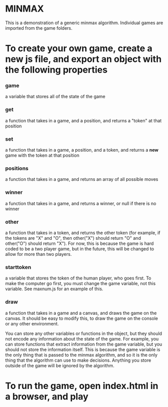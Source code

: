 # MINMAX

This is a demonstration of a generic minmax algorithm. Individual games are imported from the game folders.

# To create your own game, create a new js file, and export an object with the following properties

### game
a variable that stores all of the state of the game
### get  
a function that takes in a game, and a position, and returns a "token" at that position
### set  
a function that takes in a game, a position, and a token, and returns a __new__ game with the token at that position
### positions  
a function that takes in a game, and returns an array of all possible moves
### winner 
a function that takes in a game, and returns a winner, or null if there is no winner
### other 
a function that takes in a token, and returns the other token (for example, if the tokens are "X" and "O", then other("X") should return "O" and other("O") should return "X"). For now, this is because the game is hard coded to be a two player game, but in the future, this will be changed to allow for more than two players.
### starttoken 
a variable that stores the token of the human player, who goes first. To make the computer go first, you must change the game variable, not this variable. See maxnum.js for an example of this.
### draw 
a function that takes in a game and a canvas, and draws the game on the canvas. It should be easy to
modify this, to draw the game on the console or any other environment. 

You can store any other variables or functions in the object, but they should not encode any information about the state of the game. For example, you can store functions that extract information from the game variable, but you should not store the information itself. This is because the game variable is the only thing that is passed to the minmax algorithm, and so it is the only thing that the algorithm can use to make decisions. Anything you store outside
of the game will be ignored by the algorithm.

# To run the game, open index.html in a browser, and play
